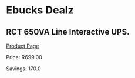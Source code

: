 
# Ebucks Dealz
## RCT 650VA Line Interactive UPS.
[Product Page](https://www.ebucks.com/web/shop/productSelected.do?prodId=510894829&catId=935859854)

Price: R699.00

Savings: 170.0


	